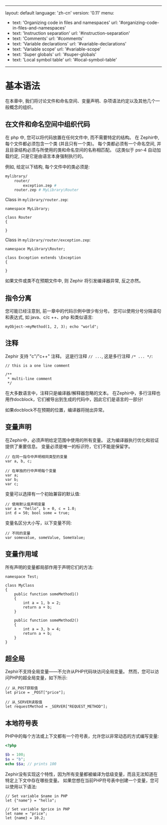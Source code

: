 * * *

layout: default language: 'zh-cn' version: '0.11' menu:

- text: 'Organizing code in files and namespaces' url: '#organizing-code-in-files-and-namespaces'
- text: 'Instruction separation' url: '#instruction-separation'
- text: 'Comments' url: '#comments'
- text: 'Variable declarations' url: '#variable-declarations'
- text: 'Variable scope' url: '#variable-scope'
- text: 'Super globals' url: '#super-globals'
- text: 'Local symbol table' url: '#local-symbol-table'

* * *

# 基本语法

在本章中, 我们将讨论文件和命名空间、变量声明、杂项语法约定以及其他几个一般概念的组织。

<a name='organizing-code-in-files-and-namespaces'></a>

## 在文件和命名空间中组织代码

在 php 中, 您可以将代码放置在任何文件中, 而不需要特定的结构。 在 Zephir中, 每个文件都必须包含一个类 (并且只有一个类)。 每个类都必须有一个命名空间, 并且目录结构必须与所使用的类和命名空间的名称相匹配。 (这类似于 psr-4 自动加载约定, 只是它是由语言本身强制执行的。

例如, 给定以下结构, 每个文件中的类必须是:

```bash
mylibrary/
    router/
        exception.zep # 
    router.zep # MyLibrary\Router
```

Class in `mylibrary/router.zep`:

```zephir
namespace MyLibrary;

class Router
{

}
```

Class in `mylibrary/router/exception.zep`:

```zephir
namespace MyLibrary\Router;

class Exception extends \Exception
{

}
```

如果文件或类不在预期文件中, 则 Zephir 将引发编译器异常, 反之亦然。

<a name='instruction-separation'></a>

## 指令分离

您可能已经注意到, 前一章中的代码示例中很少有分号。 您可以使用分号分隔语句和表达式, 如 java、c/c ++、php 和类似语言:

```zephir
myObject->myMethod(1, 2, 3); echo "world";
```

<a name='comments'></a>

## 注释

Zephir 支持 "c"/"c++" 注释。 这是行注释 `// ...`, 这是多行注释 `/* ... */`:

```zephir
// this is a one line comment

/**
 * multi-line comment
 */
```

在大多数语言中，注释只是编译器/解释器忽略的文本。 在Zephir中，多行注释也用作docblock，它们被导出到生成的代码中，因此它们是语言的一部分!

如果docblock不在预期的位置，编译器将抛出异常。

<a name='variable-declarations'></a>

## 变量声明

在Zephir中，必须声明给定范围中使用的所有变量。 这为编译器执行优化和验证提供了重要信息。 变量必须是唯一的标识符，它们不能是保留字。

```zephir
// 在同一指令中声明相同类型的变量
var a, b, c;

// 在单独的行中声明每个变量
var a;
var b;
var c;
```

变量可以选择有一个初始兼容的默认值:

```zephir
// 使用默认值声明变量
var a = "hello", b = 0, c = 1.0;
int d = 50; bool some = true;
```

变量名区分大小写，以下变量不同:

```zephir
// 不同的变量
var somevalue, someValue, SomeValue;
```

<a name='variable-scope'></a>

## 变量作用域

所有声明的变量都局部作用于声明它们的方法:

```zephir
namespace Test;

class MyClass
{
    public function someMethod1()
    {
        int a = 1, b = 2;
        return a + b;
    }

    public function someMethod2()
    {
        int a = 3, b = 4;
        return a + b;
    }
}
```

<a name='super-global'></a>

## 超全局

Zephir不支持全局变量——不允许从PHP代码块访问全局变量。 然而，您可以访问PHP的超全局变量，如下所示:

```zephir
// 从_POST获取值
let price = _POST["price"];

// 从_SERVER读取值
let requestMethod = _SERVER["REQUEST_METHOD"];
```

<a name='local-symbol-table'></a>

## 本地符号表

PHP中的每个方法或上下文都有一个符号表，允许您以非常动态的方式编写变量:

```php
<?php

$b = 100;
$a = "b";
echo $$a; // prints 100
```

Zephir没有实现这个特性，因为所有变量都被编译为低级变量，而且无法知道在特定上下文中存在哪些变量。 如果您想在当前PHP符号表中创建一个变量，您可以使用以下语法:

```zephir
// Set variable $name in PHP
let {"name"} = "hello";

// Set variable $price in PHP
let name = "price";
let {name} = 10.2;
```

